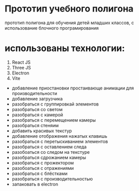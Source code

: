 # Прототип учебного полигона

прототип полигона для обучения детей младших классов, с использование блочного програмирования

# использованы технологии:

1. React JS
2. Three JS
3. Electron
4. Vite

-   добавление приостановки простаивающе анимации для производительности
-   добавление загрузчика
-   разобраться с группировкай элементов
-   разобраться со светом
-   разобраться с камерой
-   разобраться с перемещением камеры
-   разобраться стеняим
-   добавить красивых текстур
-   добавление отображения нажатых клавишь
-   разобраться с перетыскиванием элементов
-   разобраться с оставлением следа
-   разобоаться со следом на текстуре
-   разобраться сдрожанием камеры
-   разобраться с прожектором
-   разобоаться с отражениями
-   разобраться с блёстками
-   разобраться с производительностью
-   запаковать в electron
